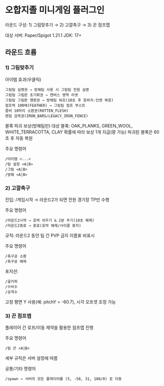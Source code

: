 # 오합지졸 미니게임 플러그인

라운드 구성: 1) 그림맞추기 → 2) 고깔축구 → 3) 끈 점프맵

대상 서버: Paper/Spigot 1.21.1
JDK: 17+

## 라운드 흐름
### 1) 그림맞추기
아이템 효과(우클릭)

```
그림팀 실명권 → 방해팀 사용 시 그림팀 전원 실명
그림팀 그림판 초기화권 → 캔버스 영역 리셋
그림팀 그림판 깽판권 → 방해팀 워프(10초 후 원위치·인벤 복원)
점프력 100배(FEATHER) → 그림팀 점프 부스트
좀비 10마리 소환권(ROTTEN_FLESH)
랜덤 감옥권(IRON_BARS/LEGACY_IRON_FENCE)
```

블록 파괴 보상(방해팀만)
대상 블록: OAK_PLANKS, GREEN_WOOL, WHITE_TERRACOTTA, CLAY
확률에 따라 보상 1개 지급(꽝 가능)
파괴된 블록은 60초 후 자동 복원

주요 명령어
```
/아이템 <...>
/팀 설정 <A|B>
/그림 <A|B>
/방해 <A|B>
```

### 2) 고깔축구
진입: /게임시작 → 라운드2가 되면 전원 경기장 TP만 수행

주요 명령어
```
/라운드2시작 → 호박 씌우기 & 2분 주기(10초 해제)
/라운드2종료 → 종료(호박 해제/사이클 중지)
```

규칙:
라운드2 동안 팀 간 PVP 금지
이름표 비표시

주요 명령어
```
/축구공 소환
/축구공 해제
```

포지션:
```
/골키퍼 
/수비수 
/공격수
```

고정 평면 Y 사용(예: pitchY = -60.7), 시각 오프셋 조정 가능

### 3) 끈 점프맵
플레이어 간 로프/이동 제약을 활용한 점프맵 진행

주요 명령어
```
/팀 끈 <A|B>
```

세부 규칙은 서버 설정에 따름

공통/기타 명령어
```
/spawn → 서버의 모든 플레이어를 (5, -58, 31, 180/0) 로 이동
```
